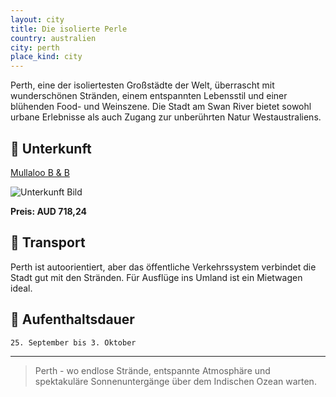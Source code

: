 ```yaml
---
layout: city
title: Die isolierte Perle
country: australien
city: perth
place_kind: city
---
```


Perth, eine der isoliertesten Großstädte der Welt, überrascht mit wunderschönen Stränden, einem entspannten Lebensstil und einer blühenden Food- und Weinszene. Die Stadt am Swan River bietet sowohl urbane Erlebnisse als auch Zugang zur unberührten Natur Westaustraliens.

## 🏨 Unterkunft

[Mullaloo B & B](https://www.booking.com/hotel/au/mullaloo-b-amp-b.de.html?label=brave_brand_organic_trigger_8e04a9f7-c7d3-4b3b-a255-3644144f3921_0&sid=03f3572eadfa0a84123c1e30621c4c11&aid=2405329)

![Unterkunft Bild](https://cf.bstatic.com/xdata/images/hotel/max1024x768/98616542.jpg?k=a1077c453d5de9046ad572abef1d1d7da9782ffb8977fa71cfebd25247af388d&o=)

**Preis: AUD 718,24**

## 🚗 Transport

Perth ist autoorientiert, aber das öffentliche Verkehrssystem verbindet die Stadt gut mit den Stränden. Für Ausflüge ins Umland ist ein Mietwagen ideal.

## 📅 Aufenthaltsdauer

`25. September bis 3. Oktober`

---

> Perth - wo endlose Strände, entspannte Atmosphäre und spektakuläre Sonnenuntergänge über dem Indischen Ozean warten.
